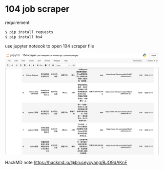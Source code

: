 # 104 job scraper

requirement

```command=
$ pip install requests
$ pip install bs4
```

use jupyter noteook to open 104 scraper file

![image](https://github.com/bruce-ycyang/104job-scraper/blob/master/screenshot.png)

HackMD note
<https://hackmd.io/@bruceycyang/BJO9dAKnF>
